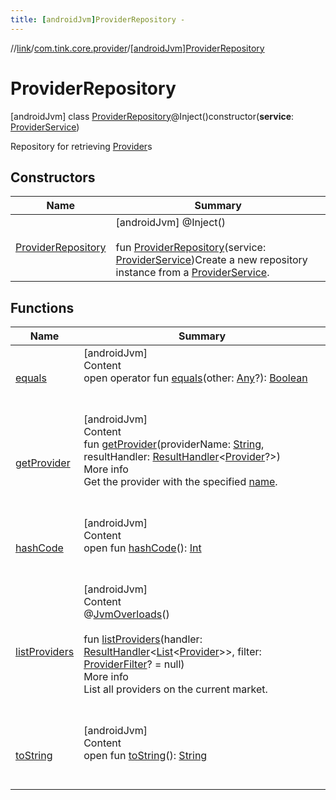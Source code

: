 ```yaml
---
title: [androidJvm]ProviderRepository -
---
```

//[link](../../index.md)/[com.tink.core.provider](../index.md)/[[androidJvm]ProviderRepository](index.md)



# ProviderRepository  
 [androidJvm] class [ProviderRepository](index.md)@Inject()constructor(**service**: [ProviderService](../../com.tink.service.provider/[android-jvm]-provider-service/index.md))

Repository for retrieving [Provider](../../com.tink.model.provider/[android-jvm]-provider/index.md)s

   


## Constructors  
  
|  Name|  Summary| 
|---|---|
| <a name="com.tink.core.provider/ProviderRepository/ProviderRepository/#com.tink.service.provider.ProviderService/PointingToDeclaration/"></a>[ProviderRepository](-provider-repository.md)| <a name="com.tink.core.provider/ProviderRepository/ProviderRepository/#com.tink.service.provider.ProviderService/PointingToDeclaration/"></a> [androidJvm] @Inject()  <br>  <br>fun [ProviderRepository](-provider-repository.md)(service: [ProviderService](../../com.tink.service.provider/[android-jvm]-provider-service/index.md))Create a new repository instance from a [ProviderService](../../com.tink.service.provider/[android-jvm]-provider-service/index.md).   <br>


## Functions  
  
|  Name|  Summary| 
|---|---|
| <a name="kotlin/Any/equals/#kotlin.Any?/PointingToDeclaration/"></a>[equals](../../com.tink.service.user/[android-jvm]-user-profile-service-impl/index.md#%5Bkotlin%2FAny%2Fequals%2F%23kotlin.Any%3F%2FPointingToDeclaration%2F%5D%2FFunctions%2F-586840090)| <a name="kotlin/Any/equals/#kotlin.Any?/PointingToDeclaration/"></a>[androidJvm]  <br>Content  <br>open operator fun [equals](../../com.tink.service.user/[android-jvm]-user-profile-service-impl/index.md#%5Bkotlin%2FAny%2Fequals%2F%23kotlin.Any%3F%2FPointingToDeclaration%2F%5D%2FFunctions%2F-586840090)(other: [Any](https://kotlinlang.org/api/latest/jvm/stdlib/kotlin/-any/index.html)?): [Boolean](https://kotlinlang.org/api/latest/jvm/stdlib/kotlin/-boolean/index.html)  <br><br><br>
| <a name="com.tink.core.provider/ProviderRepository/getProvider/#kotlin.String#com.tink.service.handler.ResultHandler[com.tink.model.provider.Provider?]/PointingToDeclaration/"></a>[getProvider](get-provider.md)| <a name="com.tink.core.provider/ProviderRepository/getProvider/#kotlin.String#com.tink.service.handler.ResultHandler[com.tink.model.provider.Provider?]/PointingToDeclaration/"></a>[androidJvm]  <br>Content  <br>fun [getProvider](get-provider.md)(providerName: [String](https://kotlinlang.org/api/latest/jvm/stdlib/kotlin/-string/index.html), resultHandler: [ResultHandler](../../com.tink.service.handler/[android-jvm]-result-handler/index.md)<[Provider](../../com.tink.model.provider/[android-jvm]-provider/index.md)?>)  <br>More info  <br>Get the provider with the specified [name](../../com.tink.model.provider/[android-jvm]-provider/name.md).  <br><br><br>
| <a name="kotlin/Any/hashCode/#/PointingToDeclaration/"></a>[hashCode](../../com.tink.service.user/[android-jvm]-user-profile-service-impl/index.md#%5Bkotlin%2FAny%2FhashCode%2F%23%2FPointingToDeclaration%2F%5D%2FFunctions%2F-586840090)| <a name="kotlin/Any/hashCode/#/PointingToDeclaration/"></a>[androidJvm]  <br>Content  <br>open fun [hashCode](../../com.tink.service.user/[android-jvm]-user-profile-service-impl/index.md#%5Bkotlin%2FAny%2FhashCode%2F%23%2FPointingToDeclaration%2F%5D%2FFunctions%2F-586840090)(): [Int](https://kotlinlang.org/api/latest/jvm/stdlib/kotlin/-int/index.html)  <br><br><br>
| <a name="com.tink.core.provider/ProviderRepository/listProviders/#com.tink.service.handler.ResultHandler[kotlin.collections.List[com.tink.model.provider.Provider]]#com.tink.service.provider.ProviderFilter?/PointingToDeclaration/"></a>[listProviders](list-providers.md)| <a name="com.tink.core.provider/ProviderRepository/listProviders/#com.tink.service.handler.ResultHandler[kotlin.collections.List[com.tink.model.provider.Provider]]#com.tink.service.provider.ProviderFilter?/PointingToDeclaration/"></a>[androidJvm]  <br>Content  <br>@[JvmOverloads](https://kotlinlang.org/api/latest/jvm/stdlib/kotlin.jvm/-jvm-overloads/index.html)()  <br>  <br>fun [listProviders](list-providers.md)(handler: [ResultHandler](../../com.tink.service.handler/[android-jvm]-result-handler/index.md)<[List](https://kotlinlang.org/api/latest/jvm/stdlib/kotlin.collections/-list/index.html)<[Provider](../../com.tink.model.provider/[android-jvm]-provider/index.md)>>, filter: [ProviderFilter](../../com.tink.service.provider/[android-jvm]-provider-filter/index.md)? = null)  <br>More info  <br>List all providers on the current market.  <br><br><br>
| <a name="kotlin/Any/toString/#/PointingToDeclaration/"></a>[toString](../../com.tink.service.user/[android-jvm]-user-profile-service-impl/index.md#%5Bkotlin%2FAny%2FtoString%2F%23%2FPointingToDeclaration%2F%5D%2FFunctions%2F-586840090)| <a name="kotlin/Any/toString/#/PointingToDeclaration/"></a>[androidJvm]  <br>Content  <br>open fun [toString](../../com.tink.service.user/[android-jvm]-user-profile-service-impl/index.md#%5Bkotlin%2FAny%2FtoString%2F%23%2FPointingToDeclaration%2F%5D%2FFunctions%2F-586840090)(): [String](https://kotlinlang.org/api/latest/jvm/stdlib/kotlin/-string/index.html)  <br><br><br>

